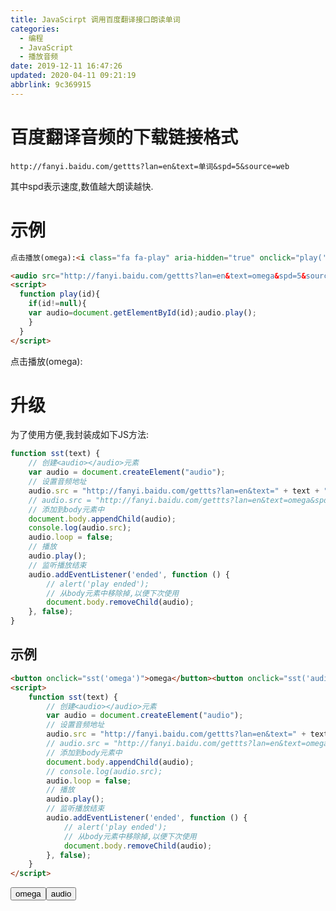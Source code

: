 ```yaml
---
title: JavaScirpt 调用百度翻译接口朗读单词
categories: 
  - 编程
  - JavaScript
  - 播放音频
date: 2019-12-11 16:47:26
updated: 2020-04-11 09:21:19
abbrlink: 9c369915
---
```

# 百度翻译音频的下载链接格式
```
http://fanyi.baidu.com/gettts?lan=en&text=单词&spd=5&source=web
```
其中spd表示速度,数值越大朗读越快.
# 示例
```html
点击播放(omega):<i class="fa fa-play" aria-hidden="true" onclick="play('audioID5JswJWS3')"></i>

<audio src="http://fanyi.baidu.com/gettts?lan=en&text=omega&spd=5&source=web" id="audioID5JswJWS3"></audio>
<script>
  function play(id){
    if(id!=null){
    var audio=document.getElementById(id);audio.play();
    }
  }
</script>
```
点击播放(omega):<i class="fa fa-play" aria-hidden="true" onclick="play('audioID5JswJWS3')"></i>

<audio src="http://fanyi.baidu.com/gettts?lan=en&text=omega&spd=5&source=web" id="audioID5JswJWS3"></audio>
<script>
  function play(id){
    if(id!=null){
    var audio=document.getElementById(id);audio.play();
    }
  }
</script>

# 升级
为了使用方便,我封装成如下JS方法:
```javascript
function sst(text) {
    // 创建<audio></audio>元素
    var audio = document.createElement("audio");
    // 设置音频地址
    audio.src = "http://fanyi.baidu.com/gettts?lan=en&text=" + text + "&spd=5&source=web";
    // audio.src = "http://fanyi.baidu.com/gettts?lan=en&text=omega&spd=5&source=web";
    // 添加到body元素中
    document.body.appendChild(audio);
    console.log(audio.src);
    audio.loop = false;
    // 播放
    audio.play();
    // 监听播放结束
    audio.addEventListener('ended', function () {
        // alert('play ended');
        // 从body元素中移除掉,以便下次使用
        document.body.removeChild(audio);
    }, false);
}
```
## 示例
```html
<button onclick="sst('omega')">omega</button><button onclick="sst('audio')">audio</button>
<script>
    function sst(text) {
        // 创建<audio></audio>元素
        var audio = document.createElement("audio");
        // 设置音频地址
        audio.src = "http://fanyi.baidu.com/gettts?lan=en&text=" + text + "&spd=5&source=web";
        // audio.src = "http://fanyi.baidu.com/gettts?lan=en&text=omega&spd=5&source=web";
        // 添加到body元素中
        document.body.appendChild(audio);
        // console.log(audio.src);
        audio.loop = false;
        // 播放
        audio.play();
        // 监听播放结束
        audio.addEventListener('ended', function () {
            // alert('play ended');
            // 从body元素中移除掉,以便下次使用
            document.body.removeChild(audio);
        }, false);
    }
</script>
```

<button onclick="sst('omega')">omega</button><button onclick="sst('audio')">audio</button>
<script>
    function sst(text) {
        var audio = document.createElement("audio");
        audio.src = "http://fanyi.baidu.com/gettts?lan=en&text=" + text + "&spd=5&source=web";
        document.body.appendChild(audio);
        audio.loop = false;
        audio.play();
        audio.addEventListener('ended', function () {
            document.body.removeChild(audio);
        }, false);
    }
</script>
